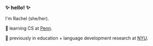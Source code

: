 ### ✨ hello! ✨

I'm Rachel (she/her). 

🌱 learning CS at [Penn](https://www.seas.upenn.edu/).

🔬 previously in education + language development research at [NYU](https://steinhardt.nyu.edu/).
